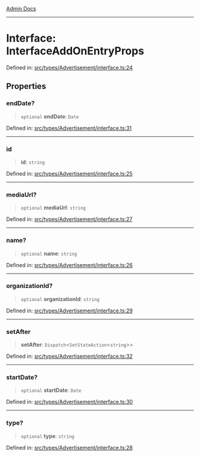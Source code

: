 [Admin Docs](/)

***

# Interface: InterfaceAddOnEntryProps

Defined in: [src/types/Advertisement/interface.ts:24](https://github.com/PalisadoesFoundation/talawa-admin/blob/main/src/types/Advertisement/interface.ts#L24)

## Properties

### endDate?

> `optional` **endDate**: `Date`

Defined in: [src/types/Advertisement/interface.ts:31](https://github.com/PalisadoesFoundation/talawa-admin/blob/main/src/types/Advertisement/interface.ts#L31)

***

### id

> **id**: `string`

Defined in: [src/types/Advertisement/interface.ts:25](https://github.com/PalisadoesFoundation/talawa-admin/blob/main/src/types/Advertisement/interface.ts#L25)

***

### mediaUrl?

> `optional` **mediaUrl**: `string`

Defined in: [src/types/Advertisement/interface.ts:27](https://github.com/PalisadoesFoundation/talawa-admin/blob/main/src/types/Advertisement/interface.ts#L27)

***

### name?

> `optional` **name**: `string`

Defined in: [src/types/Advertisement/interface.ts:26](https://github.com/PalisadoesFoundation/talawa-admin/blob/main/src/types/Advertisement/interface.ts#L26)

***

### organizationId?

> `optional` **organizationId**: `string`

Defined in: [src/types/Advertisement/interface.ts:29](https://github.com/PalisadoesFoundation/talawa-admin/blob/main/src/types/Advertisement/interface.ts#L29)

***

### setAfter

> **setAfter**: `Dispatch`\<`SetStateAction`\<`string`\>\>

Defined in: [src/types/Advertisement/interface.ts:32](https://github.com/PalisadoesFoundation/talawa-admin/blob/main/src/types/Advertisement/interface.ts#L32)

***

### startDate?

> `optional` **startDate**: `Date`

Defined in: [src/types/Advertisement/interface.ts:30](https://github.com/PalisadoesFoundation/talawa-admin/blob/main/src/types/Advertisement/interface.ts#L30)

***

### type?

> `optional` **type**: `string`

Defined in: [src/types/Advertisement/interface.ts:28](https://github.com/PalisadoesFoundation/talawa-admin/blob/main/src/types/Advertisement/interface.ts#L28)

